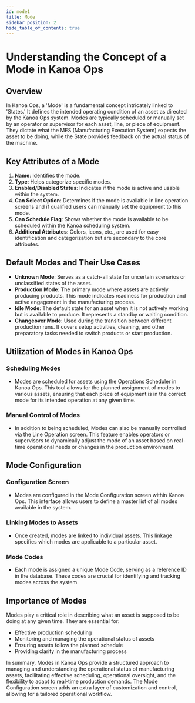 ```yaml
---
id: mode1
title: Mode
sidebar_position: 2
hide_table_of_contents: true 
---
```


# Understanding the Concept of a Mode in Kanoa Ops

## Overview

In Kanoa Ops, a 'Mode' is a fundamental concept intricately linked to 'States.' It defines the intended operating condition of an asset as directed by the Kanoa Ops system. Modes are typically scheduled or manually set by an operator or supervisor for each asset, line, or piece of equipment. They dictate what the MES (Manufacturing Execution System) expects the asset to be doing, while the State provides feedback on the actual status of the machine.

## Key Attributes of a Mode

1. **Name**: Identifies the mode.
2. **Type**: Helps categorize specific modes.
3. **Enabled/Disabled Status**: Indicates if the mode is active and usable within the system.
4. **Can Select Option**: Determines if the mode is available in line operation screens and if qualified users can manually set the equipment to this mode.
5. **Can Schedule Flag**: Shows whether the mode is available to be scheduled within the Kanoa scheduling system.
6. **Additional Attributes**: Colors, icons, etc., are used for easy identification and categorization but are secondary to the core attributes.

## Default Modes and Their Use Cases

- **Unknown Mode**: Serves as a catch-all state for uncertain scenarios or unclassified states of the asset.
- **Production Mode**: The primary mode where assets are actively producing products. This mode indicates readiness for production and active engagement in the manufacturing process.
- **Idle Mode**: The default state for an asset when it is not actively working but is available to produce. It represents a standby or waiting condition.
- **Changeover Mode**: Used during the transition between different production runs. It covers setup activities, cleaning, and other preparatory tasks needed to switch products or start production.

## Utilization of Modes in Kanoa Ops

### Scheduling Modes
- Modes are scheduled for assets using the Operations Scheduler in Kanoa Ops. This tool allows for the planned assignment of modes to various assets, ensuring that each piece of equipment is in the correct mode for its intended operation at any given time.

### Manual Control of Modes
- In addition to being scheduled, Modes can also be manually controlled via the Line Operation screen. This feature enables operators or supervisors to dynamically adjust the mode of an asset based on real-time operational needs or changes in the production environment.

## Mode Configuration

### Configuration Screen
- Modes are configured in the Mode Configuration screen within Kanoa Ops. This interface allows users to define a master list of all modes available in the system.

### Linking Modes to Assets
- Once created, modes are linked to individual assets. This linkage specifies which modes are applicable to a particular asset.

### Mode Codes
- Each mode is assigned a unique Mode Code, serving as a reference ID in the database. These codes are crucial for identifying and tracking modes across the system.

## Importance of Modes

Modes play a critical role in describing what an asset is supposed to be doing at any given time. They are essential for:
- Effective production scheduling
- Monitoring and managing the operational status of assets
- Ensuring assets follow the planned schedule
- Providing clarity in the manufacturing process

In summary, Modes in Kanoa Ops provide a structured approach to managing and understanding the operational status of manufacturing assets, facilitating effective scheduling, operational oversight, and the flexibility to adapt to real-time production demands. The Mode Configuration screen adds an extra layer of customization and control, allowing for a tailored operational workflow.
